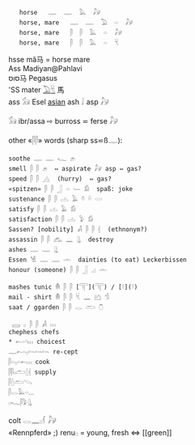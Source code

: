 


```  
   horse   𓊃  𓊃  𓅓  𓃗  
   horse, mare   𓊃  𓊃  𓅐  𓏏  𓃗  
   horse, mare   𓋴  𓋴  𓅓  𓏏  𓃗  
   horse, mare   𓋴  𓋴  𓅓  𓏏  𓄛  
```  
hsse mǎ马 = horse mare  
Ass Madiyan@Pahlavi  
סוס马 Pegasus  
'SS mater [𓅐](𓅐)[𓄛](𓄛) 馬  
ass 𓃘  Esel [asian](asian) ash 𓄙  asp 𓃗  

𓃘 ibr/assa ⇨ burross ⋍ ferse 𓃗  

other «𓋴𓋴» words (sharp ss⋍ß𓊃):  
```  
soothe 𓊃 𓊃 𓆑 𓂉  
smell 𓋴 𓋴 𓂉  ⇔ aspirate 𓃗 asp ⇔ gas?  
speed 𓋴 𓋴 𓂻  (hurry)  ⇔ gas?  
«spitzen» 𓋴 𓋴 𓃀 𓏏 𓄑 𓀁  spaß: joke  
sustenance 𓋴 𓋴 𓐟 𓄿 𓏊 𓏐 𓏳  
satisfy 𓋴 𓋴 𓐟 𓄿 𓀁  
satisfaction 𓋴 𓋴 𓐟 𓅱 𓀁  
Sassen? [nobility] 𓀻 𓋴 𓋴 𓏜  (ethnonym?)  
assassin 𓋴 𓋴 𓃹 𓈖 𓊮  destroy  
ashes 𓊃 𓊃 𓊮  
Essen 𓀽 𓊃 𓊃 𓏛  dainties (to eat) Leckerbissen  
honour (someone) 𓋴 𓋴 𓃀 𓈎 𓏛  

mashes tunic 𓄟 𓋴 𓋴 [𓋳](𓋳) / [𓍱](𓍱)  
mail - shirt 𓄟 𓋴 𓋴 𓄛 𓈖 𓂚 𓀜  
saat / ggarden 𓋴 𓋴 𓂋 𓂧 𓇝  

 𓈙 𓊪 𓋴 𓋴 𓀻 𓏥  
chephess chefs  
* 𓍉𓏏𓄹𓏥 choicest  
𓊃𓍉𓏏𓊪𓄘𓄘𓄘 re-cept  
𓋴𓏏𓊪𓏏𓍉𓏥 cook  
𓋴𓋴𓊪𓂧𓇮𓏜 supply  
𓋴𓇮𓂧𓌪  
𓋴𓂋𓅓𓏏𓈓  
𓊪𓆑𓋴𓅱𓊮  
```  

colt 𓂋𓈖𓊪𓆳 𓃗  
«Rennpferd» ;) renu𓊪 = young, fresh ⇔ [[green]]  